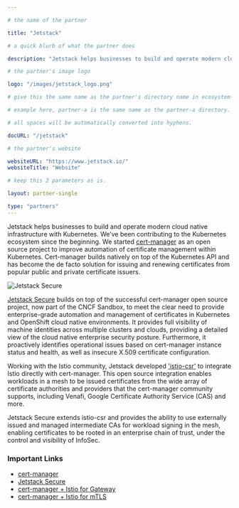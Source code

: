```yaml
---

# the name of the partner

title: "Jetstack"

# a quick blurb of what the partner does

description: "Jetstack helps businesses to build and operate modern cloud native infrastructure with Kubernetes"

# the partner's image logo

logo: "/images/jetstack_logo.png"

# give this the same name as the partner's directory name in ecosystem-partners.

# example here, partner-a is the same name as the partner-a directory.

# all spaces will be automatically converted into hyphens.

docURL: "/jetstack"

# the partner's website

websiteURL: "https://www.jetstack.io/"
websiteTitle: "Website"

# keep this 2 parameters as is.

layout: partner-single

type: "partners"
---
```


Jetstack helps businesses to build and operate modern cloud native infrastructure with Kubernetes. We’ve been
contributing to the Kubernetes ecosystem since the beginning. We started
[cert-manager](https://github.com/jetstack/cert-manager) as an open source project to improve automation of certificate
management within Kubernetes. Cert-manager builds natively on top of the Kubernetes API and has become the de facto
solution for issuing and renewing certificates from popular public and private certificate issuers.

![Jetstack Secure](/images/jetstack-secure-logo.svg)

[Jetstack Secure](https://jetstack.io/jetstack-secure) builds on top of the
successful cert-manager open source project, now part of the CNCF Sandbox, to
meet the clear need to provide enterprise-grade automation and management of
certificates in Kubernetes and OpenShift cloud native environments. It provides
full visibility of machine identities across multiple clusters and clouds,
providing a detailed view of the cloud native enterprise security posture.
Furthermore, it proactively identifies operational issues based on cert-manager
instance status and health, as well as insecure X.509 certificate configuration.

Working with the Istio community, Jetstack developed
['istio-csr'](https://github.com/cert-manager/istio-csr) to integrate Istio
directly with cert-manager. This open source integration enables workloads in a
mesh to be issued certificates from the wide array of certificate authorities
and providers that the cert-manager community supports, including Venafi, Google
Certificate Authority Service (CAS) and more.

Jetstack Secure extends istio-csr and provides the ability to use externally
issued and managed intermediate CAs for workload signing in the mesh, enabling
certificates to be rooted in an enterprise chain of trust, under the control and
visibility of InfoSec.

### Important Links

- [cert-manager](https://marketplace.venafi.com/details/jetstack-cert-manager/)
- [Jetstack Secure](https://jetstack.io/jetstack-secure)
- [cert-manager + Istio for Gateway](https://istio.io/latest/docs/ops/integrations/certmanager/)
- [cert-manager + Istio for mTLS](https://github.com/cert-manager/istio-csr)
